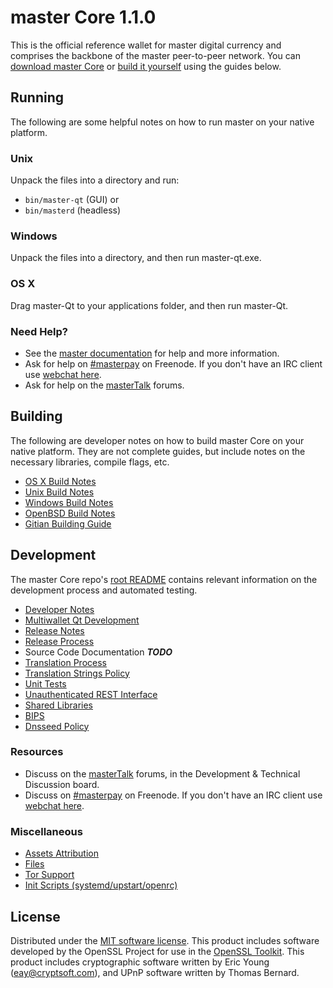 

master Core 1.1.0
=====================

This is the official reference wallet for master digital currency and comprises the backbone of the master peer-to-peer network. You can [download master Core](https://www.master.org/downloads/) or [build it yourself](#building) using the guides below.

Running
---------------------
The following are some helpful notes on how to run master on your native platform.

### Unix

Unpack the files into a directory and run:

- `bin/master-qt` (GUI) or
- `bin/masterd` (headless)

### Windows

Unpack the files into a directory, and then run master-qt.exe.

### OS X

Drag master-Qt to your applications folder, and then run master-Qt.

### Need Help?

* See the [master documentation](https://masterpay.atlassian.net/wiki/display/DOC)
for help and more information.
* Ask for help on [#masterpay](http://webchat.freenode.net?channels=masterpay) on Freenode. If you don't have an IRC client use [webchat here](http://webchat.freenode.net?channels=masterpay).
* Ask for help on the [masterTalk](https://mastertalk.org/) forums.

Building
---------------------
The following are developer notes on how to build master Core on your native platform. They are not complete guides, but include notes on the necessary libraries, compile flags, etc.

- [OS X Build Notes](build-osx.md)
- [Unix Build Notes](build-unix.md)
- [Windows Build Notes](build-windows.md)
- [OpenBSD Build Notes](build-openbsd.md)
- [Gitian Building Guide](gitian-building.md)

Development
---------------------
The master Core repo's [root README](/README.md) contains relevant information on the development process and automated testing.

- [Developer Notes](developer-notes.md)
- [Multiwallet Qt Development](multiwallet-qt.md)
- [Release Notes](release-notes.md)
- [Release Process](release-process.md)
- Source Code Documentation ***TODO***
- [Translation Process](translation_process.md)
- [Translation Strings Policy](translation_strings_policy.md)
- [Unit Tests](unit-tests.md)
- [Unauthenticated REST Interface](REST-interface.md)
- [Shared Libraries](shared-libraries.md)
- [BIPS](bips.md)
- [Dnsseed Policy](dnsseed-policy.md)

### Resources
* Discuss on the [masterTalk](https://mastertalk.org/) forums, in the Development & Technical Discussion board.
* Discuss on [#masterpay](http://webchat.freenode.net/?channels=masterpay) on Freenode. If you don't have an IRC client use [webchat here](http://webchat.freenode.net/?channels=masterpay).

### Miscellaneous
- [Assets Attribution](assets-attribution.md)
- [Files](files.md)
- [Tor Support](tor.md)
- [Init Scripts (systemd/upstart/openrc)](init.md)

License
---------------------
Distributed under the [MIT software license](http://www.opensource.org/licenses/mit-license.php).
This product includes software developed by the OpenSSL Project for use in the [OpenSSL Toolkit](https://www.openssl.org/). This product includes
cryptographic software written by Eric Young ([eay@cryptsoft.com](mailto:eay@cryptsoft.com)), and UPnP software written by Thomas Bernard.
